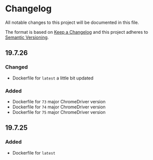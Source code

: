 # Changelog

All notable changes to this project will be documented in this file.

The format is based on [Keep a Changelog][keepachangelog] and this project adheres to [Semantic Versioning][semver].

## 19.7.26

### Changed

- Dockerfile for `latest` a little bit updated

### Added

- Dockerfile for `73` major ChromeDriver version
- Dockerfile for `74` major ChromeDriver version
- Dockerfile for `75` major ChromeDriver version

## 19.7.25

### Added

- Dockerfile for `latest`

[keepachangelog]:https://keepachangelog.com/en/1.0.0/
[semver]:https://semver.org/spec/v2.0.0.html
